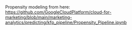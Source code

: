 Propensity modeling from here:
https://github.com/GoogleCloudPlatform/cloud-for-marketing/blob/main/marketing-analytics/predicting/kfp_pipeline/Propensity_Pipeline.ipynb
